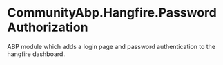 # CommunityAbp.Hangfire.PasswordAuthorization
ABP module which adds a login page and password authentication to the hangfire dashboard.
